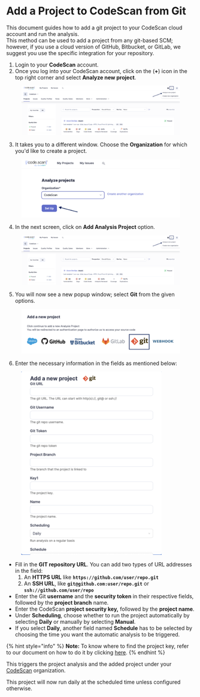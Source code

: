 # Add a Project to CodeScan from Git

This document guides how to add a git project to your CodeScan cloud account and run the analysis.\
This method can be used to add a project from any git-based SCM; however, if you use a cloud version of GitHub, Bitbucket, or GitLab, we suggest you use the specific integration for your repository.

1. Login to your **CodeScan** account.
2. Once you log into your CodeScan account, click on the (**+**) icon in the top right corner and select **Analyze new project**.

<figure><img src="../../../../.gitbook/assets/AnalyzeProzect 5.9 (3).png" alt=""><figcaption></figcaption></figure>

3. It takes you to a different window. Choose the **Organization** for which you'd like to create a project.

<figure><img src="../../../../.gitbook/assets/ProjectSetup 7.7 (1).png" alt="" width="563"><figcaption></figcaption></figure>

4. In the next screen, click on **Add Analysis Project** option.

<figure><img src="../../../../.gitbook/assets/AnalyzeProzect 5.9 (5).png" alt=""><figcaption></figcaption></figure>

5. You will now see a new popup window; select **Git** from the given options.

<figure><img src="../../../../.gitbook/assets/Git 7.5.png" alt=""><figcaption></figcaption></figure>

6. Enter the necessary information in the fields as mentioned below:

<figure><img src="../../../../.gitbook/assets/Git 7.6.png" alt="" width="375"><figcaption></figcaption></figure>

* Fill in the **GIT repository URL**. You can add two types of URL addresses in the field:
  1. An **HTTPS URL** like **`https://github.com/user/repo.git`**
  2. An **SSH URL**, like **`git@github.com:user/repo.git`** or  **`ssh://github.com/user/repo`**
* Enter the Git **username** and the **security token** in their respective fields, followed by the **project branch** name.
* Enter the CodeScan **project security key,** followed by the **project name**.
* Under **Scheduling**, choose whether to run the project automatically by selecting **Daily** or manually by selecting **Manual**.
* If you select **Daily**, another field named **Schedule** has to be selected by choosing the time you want the automatic analysis to be triggered.

{% hint style="info" %}
**Note:** To know where to find the project key, refer to our document on how to do it by clicking [here](https://knowledgebase.autorabit.com/codescan/docs/finding-your-project-key).
{% endhint %}

This triggers the project analysis and the added project under your [CodeScan](https://www.codescan.io/) organization.

This project will now run daily at the scheduled time unless configured otherwise.

